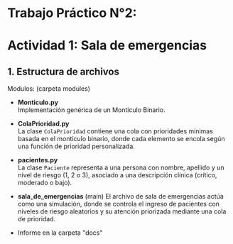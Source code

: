 # Trabajo Práctico N°2: 
# Actividad 1: Sala de emergencias 

## 1. Estructura de archivos

Modulos: (carpeta modules)
- **Monticulo.py**  
  Implementación genérica de un Montículo Binario.
- **ColaPrioridad.py**  
  La clase `ColaPrioridad` contiene una cola con prioridades mínimas basada en el montículo binario, donde cada elemento se encola según una función de prioridad personalizada.
- **pacientes.py**  
  La clase `Paciente` representa a una persona con nombre, apellido y un nivel de riesgo (1, 2 o 3), asociado a una descripción clínica (crítico, moderado o bajo).


- **sala_de_emergencias** (main)
  El archivo de sala de emergencias actúa como una simulación, donde se controla el ingreso de pacientes con niveles de riesgo aleatorios y su atención priorizada mediante una cola de prioridad. 

  
- Informe en la carpeta "docs"

